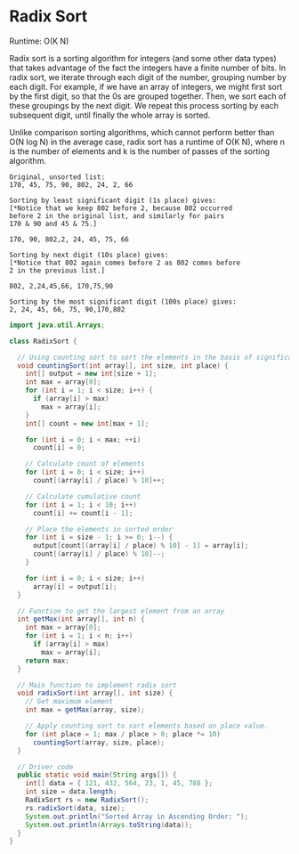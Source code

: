 # Radix Sort

Runtime: O(K N)

Radix sort is a sorting algorithm for integers (and some other data types) that takes advantage of the fact the integers have a finite number of bits. In radix sort, we iterate through each digit of the number, grouping number by each digit. For example, if we have an array of integers, we might first sort by the first digit, so that the 0s are grouped together. Then, we sort each of these groupings by the next digit. We repeat this process sorting by each subsequent digit, until finally the whole array is sorted.

Unlike comparison sorting algorithms, which cannot perform better than O(N log N) in the average case, radix sort has a runtime of O(K N), where n is the number of elements and k is the number of passes of the sorting algorithm.

```
Original, unsorted list:
170, 45, 75, 90, 802, 24, 2, 66

Sorting by least significant digit (1s place) gives:
[*Notice that we keep 802 before 2, because 802 occurred
before 2 in the original list, and similarly for pairs
170 & 90 and 45 & 75.]

170, 90, 802,2, 24, 45, 75, 66

Sorting by next digit (10s place) gives:
[*Notice that 802 again comes before 2 as 802 comes before
2 in the previous list.]

802, 2,24,45,66, 170,75,90

Sorting by the most significant digit (100s place) gives:
2, 24, 45, 66, 75, 90,170,802
```

```java
import java.util.Arrays;

class RadixSort {

  // Using counting sort to sort the elements in the basis of significant places
  void countingSort(int array[], int size, int place) {
    int[] output = new int[size + 1];
    int max = array[0];
    for (int i = 1; i < size; i++) {
      if (array[i] > max)
        max = array[i];
    }
    int[] count = new int[max + 1];

    for (int i = 0; i < max; ++i)
      count[i] = 0;

    // Calculate count of elements
    for (int i = 0; i < size; i++)
      count[(array[i] / place) % 10]++;

    // Calculate cumulative count
    for (int i = 1; i < 10; i++)
      count[i] += count[i - 1];

    // Place the elements in sorted order
    for (int i = size - 1; i >= 0; i--) {
      output[count[(array[i] / place) % 10] - 1] = array[i];
      count[(array[i] / place) % 10]--;
    }

    for (int i = 0; i < size; i++)
      array[i] = output[i];
  }

  // Function to get the largest element from an array
  int getMax(int array[], int n) {
    int max = array[0];
    for (int i = 1; i < n; i++)
      if (array[i] > max)
        max = array[i];
    return max;
  }

  // Main function to implement radix sort
  void radixSort(int array[], int size) {
    // Get maximum element
    int max = getMax(array, size);

    // Apply counting sort to sort elements based on place value.
    for (int place = 1; max / place > 0; place *= 10)
      countingSort(array, size, place);
  }

  // Driver code
  public static void main(String args[]) {
    int[] data = { 121, 432, 564, 23, 1, 45, 788 };
    int size = data.length;
    RadixSort rs = new RadixSort();
    rs.radixSort(data, size);
    System.out.println("Sorted Array in Ascending Order: ");
    System.out.println(Arrays.toString(data));
  }
}
```